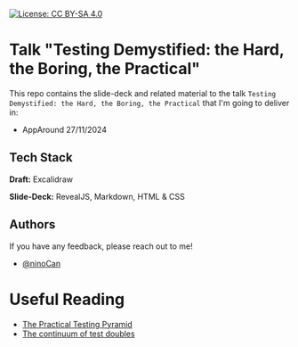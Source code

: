 [![License: CC BY-SA 4.0](https://licensebuttons.net/l/by-sa/4.0/80x15.png)](https://creativecommons.org/licenses/by-sa/4.0/)

# Talk "Testing Demystified: the Hard, the Boring, the Practical"

This repo contains the slide-deck and related material to the talk
`Testing Demystified: the Hard, the Boring, the Practical` that I'm
going to deliver in:
- AppAround 27/11/2024



## Tech Stack

**Draft:** Excalidraw

**Slide-Deck:** RevealJS, Markdown, HTML &amp; CSS

## Authors

If you have any feedback, please reach out to me!

- [@ninoCan](https://www.github.com/ninoCan)


# Useful Reading


- [The Practical Testing Pyramid](https://martinfowler.com/articles/practical-test-pyramid.html)
- [The continuum of test doubles](https://learn.microsoft.com/en-us/archive/msdn-magazine/2007/september/unit-testing-exploring-the-continuum-of-test-doubles)



